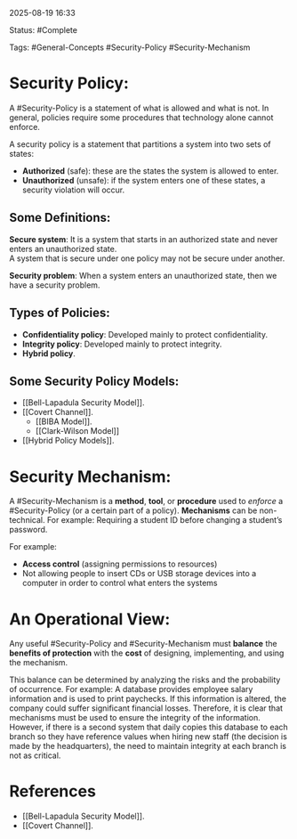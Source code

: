 
2025-08-19 16:33

Status: #Complete

Tags: #General-Concepts #Security-Policy #Security-Mechanism

# Security Policy:

A #Security-Policy is a statement of what is allowed and what is not.
In general, policies require some procedures that technology alone cannot enforce.

A security policy is a statement that partitions a system into two sets of states:

- **Authorized** (safe): these are the states the system is allowed to enter.
- **Unauthorized** (unsafe): if the system enters one of these states, a security violation will occur.
## Some Definitions:

**Secure system**: It is a system that starts in an authorized state and never enters an unauthorized state.  
A system that is secure under one policy may not be secure under another.

**Security problem**:  When a system enters an unauthorized state, then we have a security problem.

## Types of Policies:

- **Confidentiality policy**: Developed mainly to protect confidentiality.
- **Integrity policy**: Developed mainly to protect integrity.
- **Hybrid policy**.

## Some Security Policy Models:

- [[Bell-Lapadula Security Model]].
- [[Covert Channel]].
	- [[BIBA Model]].
	- [[Clark-Wilson Model]]
- [[Hybrid Policy Models]].

# Security Mechanism:

A #Security-Mechanism is a **method**, **tool**, or **procedure** used to *enforce* a #Security-Policy (or a certain part of a policy).
**Mechanisms** can be non-technical. For example: Requiring a student ID before changing a student’s password.

For example:
- **Access control** (assigning permissions to resources)  
- Not allowing people to insert CDs or USB storage devices into a computer in order to control what enters the systems

# An Operational View:

Any useful #Security-Policy and #Security-Mechanism must **balance** the **benefits of protection** with the **cost** of designing, implementing, and using the mechanism.

This balance can be determined by analyzing the risks and the probability of occurrence. 
For example: A database provides employee salary information and is used to print paychecks. If this information is altered, the company could suffer significant financial losses. Therefore, it is clear that mechanisms must be used to ensure the integrity of the information. However, if there is a second system that daily copies this database to each branch so they have reference values when hiring new staff (the decision is made by the headquarters), the need to maintain integrity at each branch is not as critical.

# References

- [[Bell-Lapadula Security Model]].
- [[Covert Channel]].
